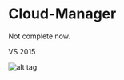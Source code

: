 # Cloud-Manager
Not complete now.

VS 2015

![alt tag](https://raw.githubusercontent.com/tqk2811/Cloud-Manager/master/GitData/wpf-review.png)